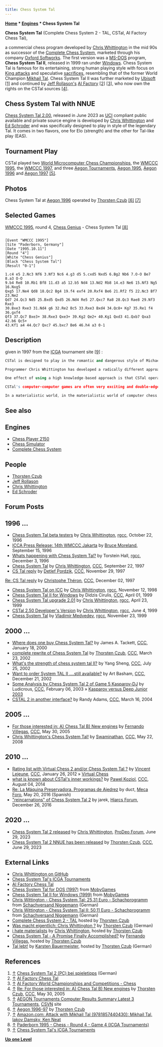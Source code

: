 ```yaml
---
title: Chess System Tal
---
```

**[Home](Home "Home") * [Engines](Engines "Engines") * Chess System Tal**

**Chess System Tal** (Complete Chess System 2 - TAL, CSTal, AI Factory Chess Tal),

a commercial chess program developed by [Chris Whittington](Chris_Whittington "Chris Whittington") in the mid 90s as successor of the [Complete Chess System](Complete_Chess_System "Complete Chess System"), marketed through his company [Oxford Softworks](Oxford_Softworks "Oxford Softworks"). The first version was a [MS-DOS](MS-DOS "MS-DOS") program, **Chess System Tal II**, released in 1999 ran under [Windows](Windows "Windows"). Chess System Tal is famous for its entertaining, strong human playing style with focus on [King attacks](King_Safety "King Safety") and speculative [sacrifices](Sacrifice "Sacrifice"), resembling that of the former World Champion [Mikhail Tal](https://en.wikipedia.org/wiki/Mikhail_Tal). Chess System Tal II was further marketed by [Ubisoft](index.php?title=Ubisoft&action=edit&redlink=1 "Ubisoft (page does not exist)") <a id="cite-note-1" href="#cite-ref-1">[1]</a> and continued by [Jeff Rollason's](Jeff_Rollason "Jeff Rollason") [AI Factory](AI_Factory "AI Factory") <a id="cite-note-2" href="#cite-ref-2">[2]</a> <a id="cite-note-3" href="#cite-ref-3">[3]</a>, who now own the rights on the CSTal sources <a id="cite-note-4" href="#cite-ref-4">[4]</a>.

## Chess System Tal with NNUE

[Chess System Tal 2.00](https://github.com/ChrisWhittington/Chess-System-Tal-NNUE-2), released in June 2023 as [UCI](UCI "UCI") compliant public available and private source engine is developed by [Chris Whittington](Chris_Whittington "Chris Whittington") and [Ed Schroder](Ed_Schroder "Ed Schroder") and was specifically designed to play in style of the legendary Tal. It comes in two flavors, one for Elo (strength) and the other for Tal-like play (EAS).

## Tournament Play

CSTal played two [World Microcomputer Chess Championships](World_Microcomputer_Chess_Championship "World Microcomputer Chess Championship"), the [WMCCC 1995](WMCCC_1995 "WMCCC 1995"), the [WMCCC 1997](WMCCC_1997 "WMCCC 1997"), and three [Aegon Tournaments](Aegon_Tournaments "Aegon Tournaments"), [Aegon 1995](Aegon_1995 "Aegon 1995"), [Aegon 1996](Aegon_1996 "Aegon 1996") and [Aegon 1997](Aegon_1997 "Aegon 1997") <a id="cite-note-5" href="#cite-ref-5">[5]</a>.

## Photos

[](http://www.thorstenczub.de/aegon.html)
Chess System Tal at [Aegon 1996](Aegon_1996 "Aegon 1996") operated by [Thorsten Czub](Thorsten_Czub "Thorsten Czub") <a id="cite-note-6" href="#cite-ref-6">[6]</a> <a id="cite-note-7" href="#cite-ref-7">[7]</a>

## Selected Games

[WMCCC 1995](WMCCC_1995 "WMCCC 1995"), round 4, [Chess Genius](Chess_Genius "Chess Genius") - Chess System Tal <a id="cite-note-8" href="#cite-ref-8">[8]</a>

```

[Event "WMCCC 1995"]
[Site "Paderborn, Germany"]
[Date "1995.10.11"]
[Round "4"]
[White "Chess Genius"]
[Black "Chess System Tal"]
[Result "0-1"]

1.c4 e5 2.Nc3 Nf6 3.Nf3 Nc6 4.g3 d5 5.cxd5 Nxd5 6.Bg2 Nb6 7.O-O Be7 8.a3 O-O 
9.b4 Re8 10.Rb1 Bf8 11.d3 a5 12.b5 Nd4 13.Nd2 Rb8 14.e3 Ne6 15.Nf3 Ng5 16.Nxg5 
Qxg5 17.Ne4 Qd8 18.Qc2 Bg4 19.f4 exf4 20.Rxf4 Be6 21.Rf2 f5 22.Nc3 Bf7 23.Ne2 
Qd7 24.Qc3 Nd5 25.Bxd5 Qxd5 26.Nd4 Re5 27.Qxc7 Ra8 28.Qc3 Rae8 29.Nf3 Rxe3 
30.Bxe3 Rxe3 31.Nd4 g6 32.Re2 Bc5 33.Rxe3 Bxd4 34.Qc8+ Kg7 35.Re1 f4 36.gxf4 
Qf3 37.Qc7 Bxe3+ 38.Rxe3 Qxe3+ 39.Kg2 Qe2+ 40.Kg1 Qxd3 41.Qxb7 Qxa3 42.b6 Qc5+ 
43.Kf1 a4 44.Qc7 Qxc7 45.bxc7 Be6 46.h4 a3 0-1 

```

## Description

given in 1997 from the [ICGA](ICGA "ICGA") tournament site <a id="cite-note-9" href="#cite-ref-9">[9]</a> :

```C++
CSTal is designed to play in the romantic and dangerous style of Michael Tal, famous for his daring and aggressive style of play.

```

```C++
Programmer Chris Whittington has developed a radically different approach to chess programming, concentrating on speculative chess knowledge within the [evaluation function](Evaluation_Function "Evaluation Function"); and the use of [forward pruning](Pruning "Pruning") techniques which rely on this evaluation function knowledge.

```

```C++
One effect of using a high knowledge-based approach is that CSTal operates at a [nodes per second](Nodes_per_Second "Nodes per Second") rate much less than programs with simple evaluation functions. The risks and benefits of this strategy are obvious; on the one side CSTal is able to steer games towards tactical king-attack complexities, and to execute stunning sacrifices. On the other side the disparity in effective search depth means that state of the art search programs will have the advantage if the position does not contain factors where CSTal's knowledge is able to give it the edge.

```

```C++
CSTal's computer-computer games are often very exciting and double-edged, with the result in doubt until the end. It is capable of causing serious upsets to top programs, but also of being seriously upset itself.

```

```C++
In a materialistic world, in the materialistic world of computer chess, Chess System Tal offers the alternative pathway of idealism. 

```

## See also

## Engines

- [Chess Player 2150](Chess_Player_2150 "Chess Player 2150")
- [Chess Simulator](Chess_Simulator "Chess Simulator")
- [Complete Chess System](Complete_Chess_System "Complete Chess System")

## People

- [Thorsten Czub](Thorsten_Czub "Thorsten Czub")
- [Jeff Rollason](Jeff_Rollason "Jeff Rollason")
- [Chris Whittington](Chris_Whittington "Chris Whittington")
- [Ed Schroder](Ed_Schroder "Ed Schroder")

## Forum Posts

## 1996 ...

- [Chess System Tal beta testers](http://groups.google.com/group/rec.games.chess.computer/browse_frm/thread/e32a20ebb61e20f9) by [Chris Whittington](Chris_Whittington "Chris Whittington"), [rgcc](Computer_Chess_Forums "Computer Chess Forums"), October 22, 1996
- [ICCA Press Release: 14th WMCCC Jakarta](http://groups.google.com/group/rec.games.chess.computer/browse_frm/thread/e1052ee6e0c1716c) by [Bruce Moreland](Bruce_Moreland "Bruce Moreland"), September 15, 1996
- [Whats happening with Chess System Tal?](http://groups.google.com/group/rec.games.chess.computer/browse_frm/thread/ea500961cdc4cf14) by Torstein Hall, [rgcc](Computer_Chess_Forums "Computer Chess Forums"), December 3, 1996
- [Chess System Tal](https://www.stmintz.com/ccc/index.php?id=10025) by [Chris Whittington](Chris_Whittington "Chris Whittington"), [CCC](CCC "CCC"), September 22, 1997
- [CS Tal reply](https://www.stmintz.com/ccc/index.php?id=12508) by [Detlef Pordzik](Detlef_Pordzik "Detlef Pordzik"), [CCC](CCC "CCC"), November 29, 1997

[Re: CS Tal reply](https://www.stmintz.com/ccc/index.php?id=12565) by [Christophe Théron](Christophe_Th%C3%A9ron "Christophe Théron"), [CCC](CCC "CCC"), December 02, 1997

- [Chess System Tal on ICC](http://groups.google.com/group/rec.games.chess.computer/browse_frm/thread/2351569ef701d0fb) by [Chris Whittington](Chris_Whittington "Chris Whittington"), [rgcc](Computer_Chess_Forums "Computer Chess Forums"), November 12, 1998
- [Chess System Tal II for Windows](https://www.stmintz.com/ccc/index.php?id=47726) by Didzis Cirulis, [CCC](CCC "CCC"), April 01, 1999
- [Chess System Tal upgrade 2.01](http://groups.google.com/group/rec.games.chess.computer/browse_frm/thread/349f33a61897f59c) by [Chris Whittington](Chris_Whittington "Chris Whittington"), [rgcc](Computer_Chess_Forums "Computer Chess Forums"), April 23, 1999
- [CSTal 2.50 Developer's Version](http://groups.google.com/group/rec.games.chess.computer/browse_frm/thread/8b379902631fd4f1) by [Chris Whittington](Chris_Whittington "Chris Whittington"), [rgcc](Computer_Chess_Forums "Computer Chess Forums"), June 4, 1999
- [Chess System Tal](http://groups.google.com/group/rec.games.chess.computer/browse_frm/thread/9eb9daca8c6b7546) by [Vladimir Medvedev](Vladimir_Medvedev "Vladimir Medvedev"), [rgcc](Computer_Chess_Forums "Computer Chess Forums"), November 23, 1999

## 2000 ...

- [Where does one buy Chess System Tal?](https://www.stmintz.com/ccc/index.php?id=89555) by James A. Tackett, [CCC](CCC "CCC"), January 18, 2000
- [complete rewrite of Chess System Tal](https://www.stmintz.com/ccc/index.php?id=219232) by [Thorsten Czub](Thorsten_Czub "Thorsten Czub"), [CCC](CCC "CCC"), March 23, 2002
- [What's the strength of chess system tal II?](https://www.stmintz.com/ccc/index.php?id=242458) by Yang Sheng, [CCC](CCC "CCC"), July 25, 2002
- [Want to order System TAL II ....still available?](https://www.stmintz.com/ccc/index.php?id=272182) by Art Basham, [CCC](CCC "CCC"), December 21, 2002
- [Some Analysis by Chess System Tal 2 of Game 5 Kasparov-DJ](https://www.stmintz.com/ccc/index.php?id=282219) by Ludicrous, [CCC](CCC "CCC"), February 06, 2003 » [Kasparov versus Deep Junior 2003](Kasparov_versus_Deep_Junior_2003 "Kasparov versus Deep Junior 2003")
- [CSTAL 2 in another interface?](https://www.stmintz.com/ccc/index.php?id=354828) by Randy Adams, [CCC](CCC "CCC"), March 16, 2004

## 2005 ...

- [For those interested in: A) Chess Tal B) New engines](https://www.stmintz.com/ccc/index.php?id=429003) by [Fernando Villegas](Fernando_Villegas "Fernando Villegas"), [CCC](CCC "CCC"), May 30, 2005
- [Chris Whittington's Chess System Tal!](http://www.talkchess.com/forum/viewtopic.php?t=21299) by [Swaminathan](Swaminathan_Natarajan "Swaminathan Natarajan"), [CCC](CCC "CCC"), May 22, 2008

## 2010 ...

- [Rating list with Virtual Chess 2 and/or Chess System Tal ?](http://www.talkchess.com/forum/viewtopic.php?t=42174) by [Vincent Lejeune](index.php?title=Vincent_Lejeune&action=edit&redlink=1 "Vincent Lejeune (page does not exist)"), [CCC](CCC "CCC"), January 26, 2012 » [Virtual Chess](Virtual_Chess "Virtual Chess")
- [what is known about CSTal's inner workings?](http://www.talkchess.com/forum/viewtopic.php?t=53174) by [Pawel Koziol](Pawel_Koziol "Pawel Koziol"), [CCC](CCC "CCC"), August 04, 2014
- [Re: La Máquina Preservadora. Programas de Ajedrez](http://www.foro.meca-web.es/viewtopic.php?f=9&t=72&start=50#p9325) by duct, [Meca Foro](Computer_Chess_Forums "Computer Chess Forums"), May 20, 2016 (Spanish)
- ["reincarnations" of Chess System Tal 2](http://www.hiarcs.net/forums/viewtopic.php?t=8184) by jarek, [Hiarcs Forum](Computer_Chess_Forums "Computer Chess Forums"), December 26, 2016

## 2020 ...

- [Chess System Tal 2 released](https://prodeo.actieforum.com/t1264-chess-system-tal-2-released) by [Chris Whittington](Chris_Whittington "Chris Whittington"), [ProDeo Forum](index.php?title=ProDeo_Forum&action=edit&redlink=1 "ProDeo Forum (page does not exist)"), June 29, 2023
- [Chess System Tal 2 NNUE has been released](https://talkchess.com/forum3/viewtopic.php?f=2&t=82249&) by [Thorsten Czub](Thorsten_Czub "Thorsten Czub"), [CCC](CCC "CCC"), June 29, 2023

## External Links

- [Chris Whittington on GitHub](https://github.com/ChrisWhittington/)
- [Chess System Tal's ICGA Tournaments](https://www.game-ai-forum.org/icga-tournaments/program.php?id=31)
- [AI Factory Chess Tal](http://www.aifactory.co.uk/AIF_Games_Chess_Tal.htm)
- [Chess System Tal for DOS (1997)](http://www.mobygames.com/game/chess-system-tal) from [MobyGames](https://en.wikipedia.org/wiki/MobyGames)
- [Chess System Tal II for Windows (1999)](http://www.mobygames.com/game/chess-system-tal-ii) from [MobyGames](https://en.wikipedia.org/wiki/MobyGames)
- [Chris Wittington - Chess System Tal: 25,31 Euro - Schachprogramm](http://www.schachversand.de/d/detail/software/58.html) from [Schachversand Niggemann](Schachversand_Niggemann "Schachversand Niggemann") (German)
- [Chris Wittington - Chess System Tal II: 50,11 Euro - Schachprogramm](http://www.schachversand.de/d/detail/software/201.html) from [Schachversand Niggemann](Schachversand_Niggemann "Schachversand Niggemann") (German)
- [Complete Chess System 2 - TAL](http://www.thorstenczub.de/complcss2.html) hosted by [Thorsten Czub](Thorsten_Czub "Thorsten Czub")
- [Was macht eigentlich: Chris Whittington ?](http://www.thorstenczub.de/cwnow.html) by [Thorsten Czub](Thorsten_Czub "Thorsten Czub") (German)
- [i hate materialists](http://www.thorstenczub.de/ihatematerialists.html) by [Chris Whittington](Chris_Whittington "Chris Whittington"), hosted by [Thorsten Czub](Thorsten_Czub "Thorsten Czub")
- [Chess System Tal - A Promise Finally Accomplished?](http://www.thorstenczub.de/cst_f_v.html) by [Fernando Villegas](Fernando_Villegas "Fernando Villegas"), hosted by [Thorsten Czub](Thorsten_Czub "Thorsten Czub")
- [Tal lebt!](http://www.thorstenczub.de/tal_lebt_inscw.html) by [Karsten Bauermeister](Karsten_Bauermeister "Karsten Bauermeister"), hosted by [Thorsten Czub](Thorsten_Czub "Thorsten Czub") (German)

## References

1. <a id="cite-ref-1" href="#cite-note-1">↑</a> [Chess System Tal 2 (PC) bei spieletipps](http://www.spieletipps.de/pc/chess-system-tal-2/) (German)
1. <a id="cite-ref-2" href="#cite-note-2">↑</a> [AI Factory Chess Tal](http://www.aifactory.co.uk/AIF_Games_Chess_Tal.htm)
1. <a id="cite-ref-3" href="#cite-note-3">↑</a> [AI Factory World Championships and Competitions - Chess](http://www.aifactory.co.uk/AIF_Competitions.htm#chess)
1. <a id="cite-ref-4" href="#cite-note-4">↑</a> [Re: For those interested in: A) Chess Tal B) New engines](https://www.stmintz.com/ccc/index.php?id=429044) by [Thorsten Czub](Thorsten_Czub "Thorsten Czub"), [CCC](Computer_Chess_Forums "Computer Chess Forums"), May 30, 2005
1. <a id="cite-ref-5" href="#cite-note-5">↑</a> [AEGON Tournaments Computer Results Summary Latest 3 Tournaments](http://www.csvn.nl/index.php?option=com_content&task=view&id=124&Itemid=50), [CSVN](CSVN "CSVN") site
1. <a id="cite-ref-6" href="#cite-note-6">↑</a> [Aegon 1996-97](http://www.thorstenczub.de/aegon.html) by [Thorsten Czub](Thorsten_Czub "Thorsten Czub")
1. <a id="cite-ref-7" href="#cite-note-7">↑</a> [Amazon.com: Attack with Mikhail Tal (9781857440430): Mikhail Tal, Iakov Damsky, Ken Neat](http://www.amazon.com/Attack-Mikhail-Tal/dp/1857440439)
1. <a id="cite-ref-8" href="#cite-note-8">↑</a> [Paderborn 1995 - Chess - Round 4 - Game 4 (ICGA Tournaments)](https://www.game-ai-forum.org/icga-tournaments/round.php?tournament=56&round=4&id=4)
1. <a id="cite-ref-9" href="#cite-note-9">↑</a> [Chess System Tal's ICGA Tournaments](https://www.game-ai-forum.org/icga-tournaments/program.php?id=31)

**[Up one Level](Engines "Engines")**

